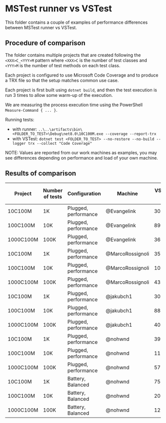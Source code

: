 # MSTest runner vs VSTest

This folder contains a couple of examples of performance differences between MSTest runner vs VSTest.

## Procedure of comparison

The folder contains multiple projects that are created following the `<XXX>C_<YYY>M` pattern where `<XXX>C` is the number of test classes and `<YYY>M` is the number of test methods on each test class.

Each project is configured to use Microsoft Code Coverage and to produce a TRX file so that the setup matches common use case.

Each project is first built using `dotnet build`, and then the test execution is run 3 times to allow some warm-up of the execution.

We are measuring the process execution time using the PowerShell `Measure-Command { ... }`.

Running tests:

- with runner: `..\..\artifacts\bin\<FOLDER_TO_TEST>\Debug\net8.0\10C100M.exe --coverage --report-trx`
- with VSTest: `dotnet test <FOLDER_TO_TEST> --no-restore --no-build --logger trx --collect "Code Coverage"`

NOTE: Values are reported from our work machines as examples, you may see differences depending on performance and load of your own machine.

## Results of comparison

| Project   | Number of tests | Configuration        | Machine          | VSTest time (in ms) | MSTest runner time (in ms) | Gain (%) |
|-----------|-----------------|----------------------|------------------|---------------------|----------------------------|----------|
| 10C100M   | 1K              | Plugged, performance | @Evangelink      | 3090.915            | 1181.1558                  | 262      |
| 100C100M  | 10K             | Plugged, performance | @Evangelink      | 8962.4006           | 3452.7159                  | 259      |
| 1000C100M | 100K            | Plugged, performance | @Evangelink      | 36813.3982          | 20099.726                  | 183      |
| 10C100M   | 1K              | Plugged, performance | @MarcoRossignoli | 3592.1288           | 1369.9419                  | 262      |
| 100C100M  | 10K             | Plugged, performance | @MarcoRossignoli | 10484.8188          | 3693.4448                  | 284      |
| 1000C100M | 100K            | Plugged, performance | @MarcoRossignoli | 43045.2458          | 22567.1521                 | 191      |
| 10C100M   | 1K              | Plugged, performance | @jakubch1        | 3059.7666           | 1223.2776                  | 250      |
| 100C100M  | 10K             | Plugged, performance | @jakubch1        | 8897.0455           | 3675.4061                  | 242      |
| 1000C100M | 100K            | Plugged, performance | @jakubch1        | 40240.6792          | 25915.2722                 | 155      |
| 10C100M   | 1K              | Plugged, performance | @nohwnd          | 3959                | 1012                       | 391      |
| 100C100M  | 10K             | Plugged, performance | @nohwnd          | 11989               | 3940                       | 304      |
| 1000C100M | 100K            | Plugged, performance | @nohwnd          | 57055               | 22100                      | 258      |
| 10C100M   | 1K              | Battery, Balanced    | @nohwnd          | 7508                | 1795                       | 418      |
| 100C100M  | 10K             | Battery, Balanced    | @nohwnd          | 20904               | 6179                       | 338      |
| 1000C100M | 100K            | Battery, Balanced    | @nohwnd          | 126123              | 37845                      | 333      |
